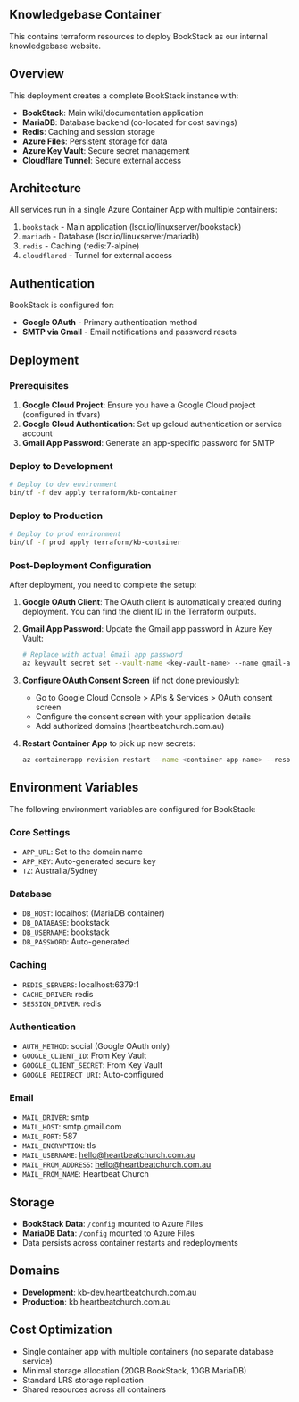 ## Knowledgebase Container

This contains terraform resources to deploy BookStack as our internal knowledgebase website.

## Overview

This deployment creates a complete BookStack instance with:
- **BookStack**: Main wiki/documentation application
- **MariaDB**: Database backend (co-located for cost savings)
- **Redis**: Caching and session storage
- **Azure Files**: Persistent storage for data
- **Azure Key Vault**: Secure secret management
- **Cloudflare Tunnel**: Secure external access

## Architecture

All services run in a single Azure Container App with multiple containers:
1. `bookstack` - Main application (lscr.io/linuxserver/bookstack)
2. `mariadb` - Database (lscr.io/linuxserver/mariadb)
3. `redis` - Caching (redis:7-alpine)
4. `cloudflared` - Tunnel for external access

## Authentication

BookStack is configured for:
- **Google OAuth** - Primary authentication method
- **SMTP via Gmail** - Email notifications and password resets

## Deployment

### Prerequisites

1. **Google Cloud Project**: Ensure you have a Google Cloud project (configured in tfvars)
2. **Google Cloud Authentication**: Set up gcloud authentication or service account
3. **Gmail App Password**: Generate an app-specific password for SMTP

### Deploy to Development

```bash
# Deploy to dev environment
bin/tf -f dev apply terraform/kb-container
```

### Deploy to Production

```bash
# Deploy to prod environment
bin/tf -f prod apply terraform/kb-container
```

### Post-Deployment Configuration

After deployment, you need to complete the setup:

1. **Google OAuth Client**: The OAuth client is automatically created during deployment. You can find the client ID in the Terraform outputs.

2. **Gmail App Password**: Update the Gmail app password in Azure Key Vault:
   ```bash
   # Replace with actual Gmail app password
   az keyvault secret set --vault-name <key-vault-name> --name gmail-app-password --value <your-app-password>
   ```

3. **Configure OAuth Consent Screen** (if not done previously):
   - Go to Google Cloud Console > APIs & Services > OAuth consent screen
   - Configure the consent screen with your application details
   - Add authorized domains (heartbeatchurch.com.au)

4. **Restart Container App** to pick up new secrets:
   ```bash
   az containerapp revision restart --name <container-app-name> --resource-group <resource-group-name>
   ```

## Environment Variables

The following environment variables are configured for BookStack:

### Core Settings
- `APP_URL`: Set to the domain name
- `APP_KEY`: Auto-generated secure key
- `TZ`: Australia/Sydney

### Database
- `DB_HOST`: localhost (MariaDB container)
- `DB_DATABASE`: bookstack
- `DB_USERNAME`: bookstack
- `DB_PASSWORD`: Auto-generated

### Caching
- `REDIS_SERVERS`: localhost:6379:1
- `CACHE_DRIVER`: redis
- `SESSION_DRIVER`: redis

### Authentication
- `AUTH_METHOD`: social (Google OAuth only)
- `GOOGLE_CLIENT_ID`: From Key Vault
- `GOOGLE_CLIENT_SECRET`: From Key Vault
- `GOOGLE_REDIRECT_URI`: Auto-configured

### Email
- `MAIL_DRIVER`: smtp
- `MAIL_HOST`: smtp.gmail.com
- `MAIL_PORT`: 587
- `MAIL_ENCRYPTION`: tls
- `MAIL_USERNAME`: hello@heartbeatchurch.com.au
- `MAIL_FROM_ADDRESS`: hello@heartbeatchurch.com.au
- `MAIL_FROM_NAME`: Heartbeat Church

## Storage

- **BookStack Data**: `/config` mounted to Azure Files
- **MariaDB Data**: `/config` mounted to Azure Files  
- Data persists across container restarts and redeployments

## Domains

- **Development**: kb-dev.heartbeatchurch.com.au
- **Production**: kb.heartbeatchurch.com.au

## Cost Optimization

- Single container app with multiple containers (no separate database service)
- Minimal storage allocation (20GB BookStack, 10GB MariaDB)
- Standard LRS storage replication
- Shared resources across all containers

